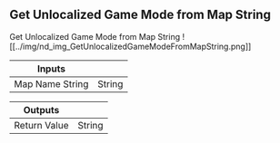 ## Get Unlocalized Game Mode from Map String
Get Unlocalized Game Mode from Map String
![[../img/nd_img_GetUnlocalizedGameModeFromMapString.png]]

|Inputs||
|--|--|
| Map Name String | String |

|Outputs||
|--|--|
| Return Value | String |
